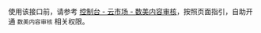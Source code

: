<div class="mk-warning">

使用该接口前，请参考 [控制台 - 云市场 - 数美内容审核](#18891)，按照页面指引，自助开通 `数美内容审核` 相关权限。
</div>


